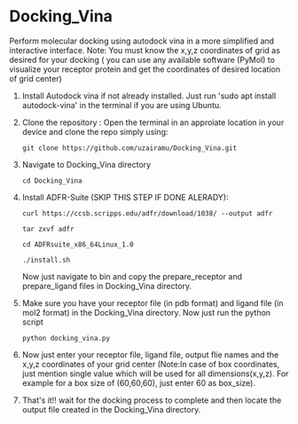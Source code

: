 # Docking_Vina
Perform molecular docking using autodock vina in a more simplified and interactive interface.
Note: You must know the x,y,z coordinates of grid as desired for your docking ( you can use any available software (PyMol) to visualize your receptor protein and get the coordinates of desired location of grid center)

1. Install Autodock vina if not already installed. 
    Just run 'sudo apt install autodock-vina' in the terminal if you are using Ubuntu. 
2. Clone the repository :
   Open the terminal in an approiate location in your device and clone the repo simply using:
   ```
   git clone https://github.com/uzairamu/Docking_Vina.git
   ```
3. Navigate to Docking_Vina directory
   ```
   cd Docking_Vina
   ```
4. Install ADFR-Suite (SKIP THIS STEP IF DONE ALERADY):
   ```
   curl https://ccsb.scripps.edu/adfr/download/1038/ --output adfr
   ```
   ```
   tar zxvf adfr
   ```
   ```
   cd ADFRsuite_x86_64Linux_1.0
   ```
   ```
   ./install.sh
   ```
   Now just navigate to bin and copy the prepare_receptor and prepare_ligand files in Docking_Vina directory.
   
6. Make sure you have your receptor file (in pdb format) and ligand file (in mol2 format) in the Docking_Vina directory. Now just run the python script
   ```
   python docking_vina.py
   ```
7. Now just enter your receptor file, ligand file, output flie names and the x,y,z coordinates of your grid center (Note:In case of box coordinates, just mention single value which will be used for all dimensions(x,y,z). For example for a box size of (60,60,60), just enter 60 as box_size).
8. That's it!! wait for the docking process to complete and then locate the output file created in the Docking_Vina directory. 
